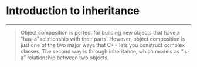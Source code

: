 #                 Introduction to inheritance
---

> Object composition is perfect for building new objects that have a “has-a” relationship with their parts. However, object composition is just one of the two major ways that C++ lets you construct complex classes. The second way is through inheritance, which models as “is-a” relationship between two objects.



